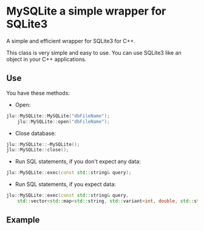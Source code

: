 # MySQLite a simple wrapper for SQLite3

A simple and efficient wrapper for SQLite3 for C++.

This class is very simple and easy to use. You can use SQLite3 like an object in your C++ applications.

## Use

You have these methods:

- Open:

```cpp
jlu::MySQLite::MySQLite("dbFileName");
	jlu::MySQLite::open("dbFileName");
```

- Close database:

```cpp
jlu::MySQLite::~MySQLite();
jlu::MySQLite::close();
```

- Run SQL statements, if you don't expect any data:

```cpp
jlu::MySQLite::exec(const std::string& query);
```

- Run SQL statements, if you expect data:

```cpp
jlu::MySQLite::exec(const std::string& query, 
	std::vector<std::map<std::string, std::variant<int, double, std::string, std::vector<uint8_t>>>>& results);
```

## Example


